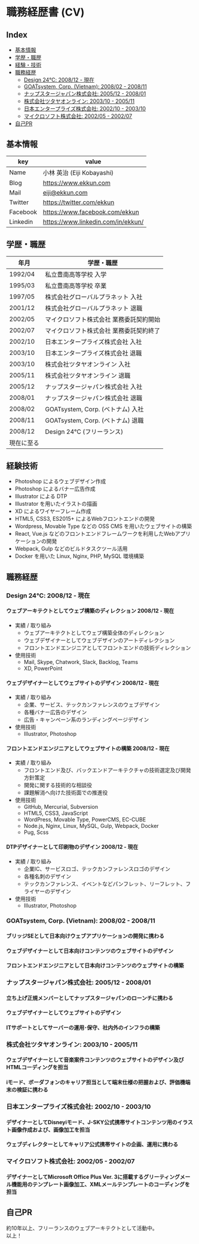 # 職務経歴書 (CV)

## Index

- [基本情報](#基本情報)
- [学歴・職歴](#学歴職歴)
- [経験・技術](#経験技術)
- [職務経歴](#職務経歴)
    - [Design 24℃: 2008/12 - 現在](#Design-24℃-2008/12---現在)
    - [GOATsystem, Corp. (Vietnam): 2008/02 - 2008/11](#GOATsystem,-Corp.-(Vietnam)-2008/02---2008/11)
    - [ナップスタージャパン株式会社: 2005/12 - 2008/01](#ナップスタージャパン株式会社-2005/12---2008/01)
    - [株式会社ツタヤオンライン: 2003/10 - 2005/11](#株式会社ツタヤオンライン-2003/10---2005/11)
    - [日本エンタープライズ株式会社: 2002/10 - 2003/10](#日本エンタープライズ株式会社-2002/10---2003/10)
    - [マイクロソフト株式会社: 2002/05 - 2002/07](#マイクロソフト株式会社-2002/05---2002/07)
- [自己PR](#自己PR)

## 基本情報

| key       | value                                |
| --------- | ------------------------------------ |
| Name      | 小林 英治 (Eiji Kobayashi)           |
| Blog      | <https://www.ekkun.com>              |
| Mail      | eiji@ekkun.com                       |
| Twitter   | <https://twitter.com/ekkun>          |
| Facebook  | <https://www.facebook.com/ekkun>     |
| Linkedin  | <https://www.linkedin.com/in/ekkun/> |

## 学歴・職歴

| 年月       | 学歴・職歴                                |
| ---------- | ----------------------------------------- |
| 1992/04    | 私立豊南高等学校 入学                     |
| 1995/03    | 私立豊南高等学校 卒業                     |
| 1997/05    | 株式会社グローバルプラネット 入社         |
| 2001/12    | 株式会社グローバルプラネット 退職         |
| 2002/05    | マイクロソフト株式会社 業務委託契約開始   |
| 2002/07    | マイクロソフト株式会社 業務委託契約終了   |
| 2002/10    | 日本エンタープライズ株式会社 入社         |
| 2003/10    | 日本エンタープライズ株式会社 退職         |
| 2003/10    | 株式会社ツタヤオンライン 入社             |
| 2005/11    | 株式会社ツタヤオンライン 退職             |
| 2005/12    | ナップスタージャパン株式会社 入社         |
| 2008/01    | ナップスタージャパン株式会社 退職         |
| 2008/02    | GOATsystem, Corp. (ベトナム) 入社         |
| 2008/11    | GOATsystem, Corp. (ベトナム) 退職         |
| 2008/12    | Design 24℃ (フリーランス)                |
| 現在に至る |                                           |

## 経験技術

- Photoshop によるウェブデザイン作成
- Photoshop によるバナー広告作成
- Illustrator による DTP
- Illustrator を用いたイラストの描画
- XD によるワイヤーフレーム作成
- HTML5, CSS3, ES2015+ によるWebフロントエンドの開発
- Wordpress, Movable Type などの OSS CMS を用いたウェブサイトの構築
- React, Vue.js などのフロントエンドフレームワークを利用したWebアプリケーションの開発
- Webpack, Gulp などのビルドタスクツール活用
- Docker を用いた Linux, Nginx, PHP, MySQL 環境構築

## 職務経歴

### Design 24℃: 2008/12 - 現在

#### ウェブアーキテクトとしてウェブ構築のディレクション 2008/12 - 現在

- 実績 / 取り組み
    - ウェブアーキテクトとしてウェブ構築全体のディレクション
    - ウェブデザイナーとしてウェブデザインのアートディレクション
    - フロントエンドエンジニアとしてフロントエンドの技術ディレクション
- 使用技術
    - Mail, Skype, Chatwork, Slack, Backlog, Teams
    - XD, PowerPoint

#### ウェブデザイナーとしてウェブサイトのデザイン 2008/12 - 現在

- 実績 / 取り組み
    - 企業、サービス、テックカンファレンスのウェブデザイン
    - 各種バナー広告のデザイン
    - 広告・キャンペーン系のランディングページデザイン
- 使用技術
    - Illustrator, Photoshop

#### フロントエンドエンジニアとしてウェブサイトの構築 2008/12 - 現在

- 実績 / 取り組み
    - フロントエンド及び、バックエンドアーキテクチャの技術選定及び開発方針策定
    - 開発に関する技術的な相談役
    - 課題解消へ向けた技術面での推進役
- 使用技術
    - GitHub, Mercurial, Subversion
    - HTML5, CSS3, JavaScript
    - WordPress, Movable Type, PowerCMS, EC-CUBE
    - Node.js, Nginx, Linux, MySQL, Gulp, Webpack, Docker
    - Pug, Scss

#### DTPデザイナーとして印刷物のデザイン 2008/12 - 現在

- 実績 / 取り組み
    - 企業IC、サービスロゴ、テックカンファレンスロゴのデザイン
    - 各種名刺のデザイン
    - テックカンファレンス、イベントなどパンフレット、リーフレット、フライヤーのデザイン
- 使用技術
    - Illustrator, Photoshop

### GOATsystem, Corp. (Vietnam): 2008/02 - 2008/11

#### ブリッジSEとして日本向けウェブアプリケーションの開発に携わる

#### ウェブデザイナーとして日本向けコンテンツのウェブサイトのデザイン

#### フロントエンドエンジニアとして日本向けコンテンツのウェブサイトの構築

### ナップスタージャパン株式会社: 2005/12 - 2008/01

#### 立ち上げ正規メンバーとしてナップスタージャパンのローンチに携わる

#### ウェブデザイナーとしてウェブサイトのデザイン

#### ITサポートとしてサーバーの運用･保守、社内外のインフラの構築

### 株式会社ツタヤオンライン: 2003/10 - 2005/11

#### ウェブデザイナーとして音楽案件コンテンツのウェブサイトのデザイン及びHTMLコーディングを担当

#### iモード、ボーダフォンのキャリア担当として端末仕様の把握および、評価機端末の検証に携わる

### 日本エンタープライズ株式会社: 2002/10 - 2003/10

#### デザイナーとしてDisneyiモード、J-SKY公式携帯サイトコンテンツ用のイラスト画像作成および、画像加工を担当

#### ウェブディレクターとしてキャリア公式携帯サイトの企画、運用に携わる

### マイクロソフト株式会社: 2002/05 - 2002/07

#### デザイナーとしてMicrosoft Office Plus Ver. 3に搭載するグリーティングメール機能用のテンプレート画像加工、XMLメールテンプレートのコーディングを担当

## 自己PR

約10年以上、フリーランスのウェブアーキテクトとして活動中。  
以上！
